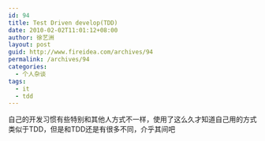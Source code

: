 ```yaml
---
id: 94
title: Test Driven develop(TDD)
date: 2010-02-02T11:01:12+08:00
author: 徐艺洲
layout: post
guid: http://www.fireidea.com/archives/94
permalink: /archives/94
categories:
  - 个人杂谈
tags:
  - it
  - tdd
---
```

<div id="sina_keyword_ad_area2" class="articalContent   ">
  <p>
    自己的开发习惯有些特别和其他人方式不一样，使用了这么久才知道自己用的方式类似于TDD，但是和TDD还是有很多不同，介乎其间吧
  </p>